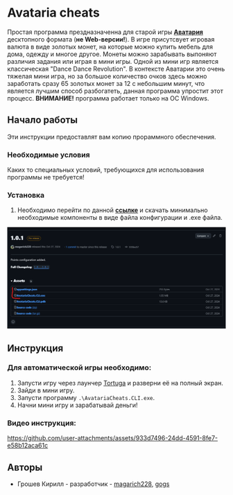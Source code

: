 # Avataria cheats

Простая программа прездназначенна для старой игры **[Аватария](https://tortuga.games/games/avatariya/)** десктопного формата (**не Web-версии!**). В игре присутсвует игровая валюта в виде золотых монет, на которые можно купить мебель для дома, одежду и многое другое. Монеты можно зарабывать выпоняют различия задания или играя в мини игры. Одной из мини игр является классическая "Dance Dance Revolution". В контексте Аватарии это очень тяжелая мини игра, но за большое количество очков здесь можно заработать сразу 65 золотых монет за 12 с небольшим минут, что является лучшим способ разбогатеть, данная программа упростит этот процесс. **ВНИМАНИЕ!** программа работает только на ОС Windows.

## Начало работы

Эти инструкции предоставлят вам копию прораммного обеспечения.

### Необходимые условия

Каких то специальных условий, требующихся для использования программы не требуется!

### Установка

1. Необходимо перейти по данной **[ссылке](https://github.com/magarich228/AvatariaCheats/releases/tag/1.0.1)** и скачать минимально необходимые компоненты в виде файла конфигурации и .exe файла.

![image-20250223131601333](./demo/release.png)

## Инструкция

### Для автоматической игры необходимо:

1. Запусти игру через лаунчер [Tortuga](https://tortuga.games/tgc/) и разверни её на полный экран.
2. Зайди в мини игру.
3. Запусти программу `.\AvatariaCheats.CLI.exe`.
4. Начни мини игру и зарабатывай деньги!

### Видео инструкция:

https://github.com/user-attachments/assets/933d7496-24dd-4591-8fe7-e58b12aca61c



## Авторы

- Грошев Кирилл - разработчик - [magarich228](https://github.com/magarich228), [gogs](https://gogs.ngknn.ru/magarich228)
